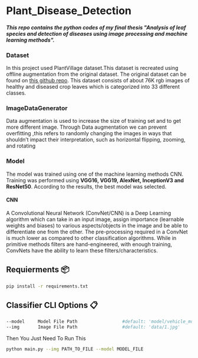 # Plant_Disease_Detection
#### *This repo contains the python codes of my final thesis "Analysis of leaf species and detection of diseases using image processing and machine learning methods".*
### Dataset
In this project used PlantVillage dataset.This dataset is recreated using offline augmentation from the original dataset. The original dataset can be found on [this github repo](https://github.com/spMohanty/PlantVillage-Dataset/tree/master/raw). This dataset consists of about 76K rgb images of healthy and diseased crop leaves which is categorized into 33 different classes.

### ImageDataGenerator
Data augmentation is used to increase the size of training set and to get more different image. Through Data augmentation we can prevent overfitting ,this refers to randomly changing the images in ways that shouldn’t impact their interpretation, such as horizontal flipping, zooming, and rotating
### Model
The model was trained using one of the machine learning methods CNN. Training was performed using  **VGG16, VGG19, AlexNet, InceptionV3 and ResNet50**. According to the results, the best model was selected.
#### CNN
A Convolutional Neural Network (ConvNet/CNN) is a Deep Learning algorithm which can take in an input image, assign importance (learnable weights and biases) to various aspects/objects in the image and be able to differentiate one from the other. The pre-processing required in a ConvNet is much lower as compared to other classification algorithms. While in primitive methods filters are hand-engineered, with enough training, ConvNets have the ability to learn these filters/characteristics.

## Requierments 📦

```bash
pip install -r requirements.txt
```

## Classifier CLI Options 📋

```bash
--model     Model File Path                 #default: 'model/vehicle_model_saved.h5'
--img       Image File Path                 #default: 'data/1.jpg'
```

Then You Just Need To Run This

```bash
python main.py --img PATH_TO_FILE --model MODEL_FILE
```
